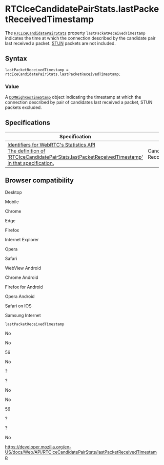 # RTCIceCandidatePairStats.lastPacketReceivedTimestamp

The [`RTCIceCandidatePairStats`](../rtcicecandidatepairstats) property `lastPacketReceivedTimestamp` indicates the time at which the connection described by the candidate pair last received a packet. [STUN](https://developer.mozilla.org/en-US/docs/Glossary/STUN) packets are not included.

## Syntax

    lastPacketReceivedTimestamp = rtcIceCandidatePairStats.lastPacketReceivedTimestamp;

### Value

A [`DOMHighResTimeStamp`](../domhighrestimestamp) object indicating the timestamp at which the connection described by pair of candidates last received a packet, STUN packets excluded.

## Specifications

<table><thead><tr class="header"><th>Specification</th><th>Status</th><th>Comment</th></tr></thead><tbody><tr class="odd"><td><a href="https://w3c.github.io/webrtc-stats/#dom-rtcicecandidatepairstats-lastpacketreceivedtimestamp">Identifiers for WebRTC's Statistics API<br />
<span class="small">The definition of 'RTCIceCandidatePairStats.lastPacketReceivedTimestamp' in that specification.</span></a></td><td><span class="spec-cr">Candidate Recommendation</span></td><td>Initial specification.</td></tr></tbody></table>

## Browser compatibility

Desktop

Mobile

Chrome

Edge

Firefox

Internet Explorer

Opera

Safari

WebView Android

Chrome Android

Firefox for Android

Opera Android

Safari on IOS

Samsung Internet

`lastPacketReceivedTimestamp`

No

No

56

No

?

?

No

No

56

?

?

No

<a href="https://developer.mozilla.org/en-US/docs/Web/API/RTCIceCandidatePairStats/lastPacketReceivedTimestamp" class="_attribution-link">https://developer.mozilla.org/en-US/docs/Web/API/RTCIceCandidatePairStats/lastPacketReceivedTimestamp</a>
